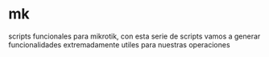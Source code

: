 # mk
scripts funcionales para mikrotik, con esta serie de scripts vamos a generar funcionalidades extremadamente utiles para nuestras operaciones
